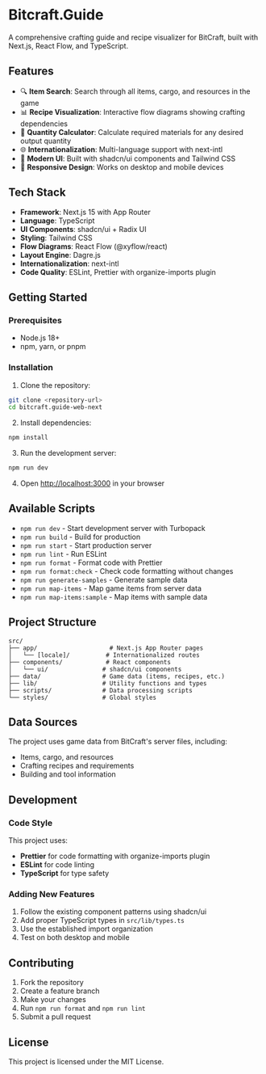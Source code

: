 # Bitcraft.Guide

A comprehensive crafting guide and recipe visualizer for BitCraft, built with Next.js, React Flow, and TypeScript.

## Features

- 🔍 **Item Search**: Search through all items, cargo, and resources in the game
- 📊 **Recipe Visualization**: Interactive flow diagrams showing crafting dependencies
- 🎯 **Quantity Calculator**: Calculate required materials for any desired output quantity
- 🌐 **Internationalization**: Multi-language support with next-intl
- 🎨 **Modern UI**: Built with shadcn/ui components and Tailwind CSS
- 📱 **Responsive Design**: Works on desktop and mobile devices

## Tech Stack

- **Framework**: Next.js 15 with App Router
- **Language**: TypeScript
- **UI Components**: shadcn/ui + Radix UI
- **Styling**: Tailwind CSS
- **Flow Diagrams**: React Flow (@xyflow/react)
- **Layout Engine**: Dagre.js
- **Internationalization**: next-intl
- **Code Quality**: ESLint, Prettier with organize-imports plugin

## Getting Started

### Prerequisites

- Node.js 18+
- npm, yarn, or pnpm

### Installation

1. Clone the repository:

```bash
git clone <repository-url>
cd bitcraft.guide-web-next
```

2. Install dependencies:

```bash
npm install
```

3. Run the development server:

```bash
npm run dev
```

4. Open [http://localhost:3000](http://localhost:3000) in your browser

## Available Scripts

- `npm run dev` - Start development server with Turbopack
- `npm run build` - Build for production
- `npm run start` - Start production server
- `npm run lint` - Run ESLint
- `npm run format` - Format code with Prettier
- `npm run format:check` - Check code formatting without changes
- `npm run generate-samples` - Generate sample data
- `npm run map-items` - Map game items from server data
- `npm run map-items:sample` - Map items with sample data

## Project Structure

```
src/
├── app/                    # Next.js App Router pages
│   └── [locale]/          # Internationalized routes
├── components/            # React components
│   └── ui/               # shadcn/ui components
├── data/                 # Game data (items, recipes, etc.)
├── lib/                  # Utility functions and types
├── scripts/              # Data processing scripts
└── styles/               # Global styles
```

## Data Sources

The project uses game data from BitCraft's server files, including:

- Items, cargo, and resources
- Crafting recipes and requirements
- Building and tool information

## Development

### Code Style

This project uses:

- **Prettier** for code formatting with organize-imports plugin
- **ESLint** for code linting
- **TypeScript** for type safety

### Adding New Features

1. Follow the existing component patterns using shadcn/ui
2. Add proper TypeScript types in `src/lib/types.ts`
3. Use the established import organization
4. Test on both desktop and mobile

## Contributing

1. Fork the repository
2. Create a feature branch
3. Make your changes
4. Run `npm run format` and `npm run lint`
5. Submit a pull request

## License

This project is licensed under the MIT License.
